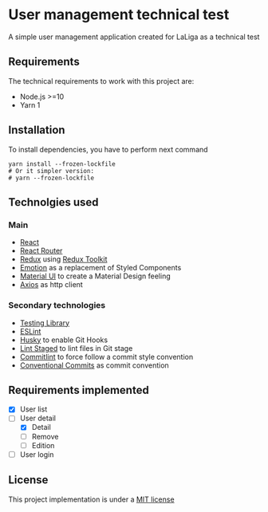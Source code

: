 # User management technical test

A simple user management application created for LaLiga as a technical test

## Requirements

The technical requirements to work with this project are:

- Node.js >=10
- Yarn 1

## Installation

To install dependencies, you have to perform next command

```shell
yarn install --frozen-lockfile
# Or it simpler version:
# yarn --frozen-lockfile
```

## Technolgies used

### Main

- [React](https://reactjs.org/)
- [React Router](https://reacttraining.com/react-router/)
- [Redux](https://redux.js.org/) using [Redux Toolkit](https://redux-toolkit.js.org/)
- [Emotion](https://emotion.sh/) as a replacement of Styled Components
- [Material UI](https://material-ui.com/) to create a Material Design feeling
- [Axios](https://github.com/axios/axios) as http client

### Secondary technologies
- [Testing Library](https://testing-library.com/)
- [ESLint](https://eslint.org/)
- [Husky](https://github.com/typicode/husky) to enable Git Hooks
- [Lint Staged](https://github.com/okonet/lint-staged) to lint files in Git stage
- [Commitlint](https://commitlint.js.org/) to force follow a commit style convention
- [Conventional Commits](https://www.conventionalcommits.org/en/v1.0.0/) as commit convention

## Requirements implemented

- [x] User list
- [ ] User detail
  - [x] Detail
  - [ ] Remove
  - [ ] Edition
- [ ] User login

## License

This project implementation is under a [MIT license](./LICENSE)
